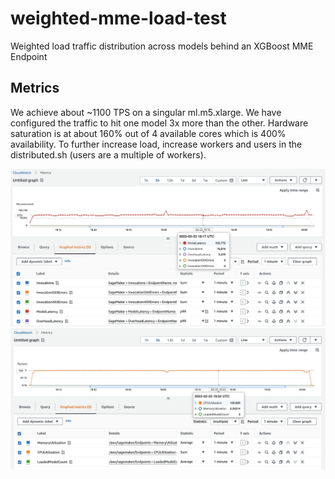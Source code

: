 # weighted-mme-load-test
Weighted load traffic distribution across models behind an XGBoost MME Endpoint


## Metrics

We achieve about ~1100 TPS on a singular ml.m5.xlarge. We have configured the traffic to hit one model 3x more than the other. Hardware saturation is at about 160% out of 4 available cores which is 400% availability. To further increase load, increase workers and users in the distributed.sh (users are a multiple of workers).

<img src = "invocations-blog.png">

<img src = "hardware-blog.png">
